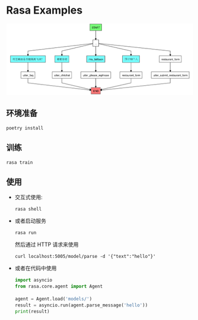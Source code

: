 Rasa Examples
=============

![](./graph.png)

## 环境准备

```shell
poetry install
```

## 训练

```shell
rasa train
```

## 使用

- 交互式使用:

  ```shell
  rasa shell
  ```

- 或者启动服务

  ```
  rasa run
  ```

  然后通过 HTTP 请求来使用

  ```shell
  curl localhost:5005/model/parse -d '{"text":"hello"}'
  ```

- 或者在代码中使用

  ```python
  import asyncio
  from rasa.core.agent import Agent

  agent = Agent.load('models/')
  result = asyncio.run(agent.parse_message('hello'))
  print(result)
  ```
